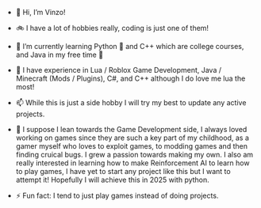 - 👋 Hi, I’m Vinzo!
- 🚲 I have a lot of hobbies really, coding is just one of them!
- 🌱 I’m currently learning Python 🐍 and C++ which are college courses, and Java in my free time 🧠
- 📖 I have experience in Lua / Roblox Game Development, Java / Minecraft (Mods / Plugins), C#, and C++ although I do love me lua the most!
- 📫 While this is just a side hobby I will try my best to update any active projects.
- 📘 I suppose I lean towards the Game Development side, I always loved working on games since they are such a key part of my childhood, as a gamer myself who loves to exploit games, to modding games and then finding cruical bugs. I grew a passion towards making my own.
  I also am really interested in learning how to make Reinforcement AI to learn how to play games, I have yet to start any project like this but I want to attempt it! Hopefully I will achieve this in 2025 with python.

- ⚡ Fun fact: I tend to just play games instead of doing projects.
